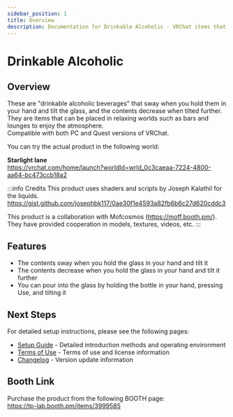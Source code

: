 ```yaml
---
sidebar_position: 1
title: Overview
description: Documentation for Drinkable Alcoholic - VRChat items that realistically simulate liquid physics when you tilt glasses and bottles.
---
```


# Drinkable Alcoholic

## Overview

These are "drinkable alcoholic beverages" that sway when you hold them in your hand and tilt the glass, and the contents decrease when tilted further.  
They are items that can be placed in relaxing worlds such as bars and lounges to enjoy the atmosphere.  
Compatible with both PC and Quest versions of VRChat.

You can try the actual product in the following world:

**Starlight lane**  
https://vrchat.com/home/launch?worldId=wrld_0c3caeaa-7224-4800-aa64-bc473ccb18a2

:::info Credits
This product uses shaders and scripts by Joseph Kalathil for the liquids.
https://gist.github.com/josephbk117/0ae30f1e4593a82fb6b6c27d620cddc3

This product is a collaboration with Mofcosmos (https://moff.booth.pm/).
They have provided cooperation in models, textures, videos, etc.
:::

## Features

- The contents sway when you hold the glass in your hand and tilt it
- The contents decrease when you hold the glass in your hand and tilt it further
- You can pour into the glass by holding the bottle in your hand, pressing Use, and tilting it

## Next Steps

For detailed setup instructions, please see the following pages:

- [Setup Guide](./setup) - Detailed introduction methods and operating environment
- [Terms of Use](./terms) - Terms of use and license information
- [Changelog](./changelog) - Version update information

## Booth Link

Purchase the product from the following BOOTH page:  
https://tp-lab.booth.pm/items/3999585
